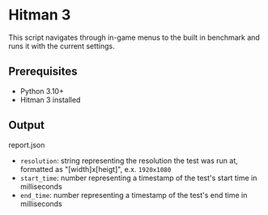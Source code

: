 # Hitman 3

This script navigates through in-game menus to the built in benchmark and runs it with the current settings.

## Prerequisites

- Python 3.10+
- Hitman 3 installed

## Output

report.json
- `resolution`: string representing the resolution the test was run at, formatted as "[width]x[heigt]", e.x. `1920x1080`
- `start_time`: number representing a timestamp of the test's start time in milliseconds
- `end_time`: number representing a timestamp of the test's end time in milliseconds